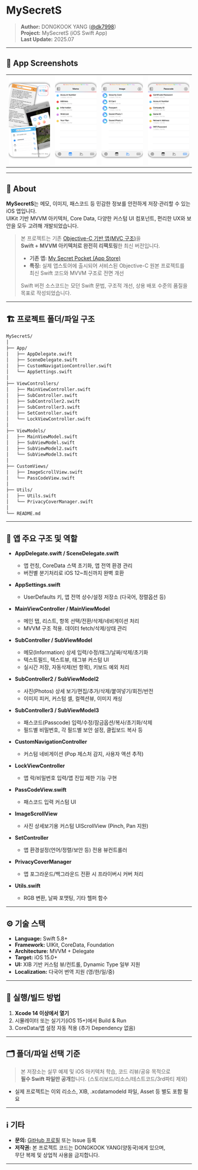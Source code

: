 # MySecretS

> **Author:** DONGKOOK YANG ([@dk7998](https://github.com/dk7998))  
> **Project:** MySecretS (iOS Swift App)  
> **Last Update:** 2025.07

---

## 📱 App Screenshots

<table>
  <tr>
    <td><img src="screenshots/screenshot1.png" width="180"/></td>
    <td><img src="screenshots/screenshot2.png" width="180"/></td>
    <td><img src="screenshots/screenshot3.png" width="180"/></td>
    <td><img src="screenshots/screenshot4.png" width="180"/></td>
  </tr>
</table>

---

## 📱 About

**MySecretS**는 메모, 이미지, 패스코드 등 민감한 정보를 안전하게 저장·관리할 수 있는 iOS 앱입니다.  
UIKit 기반 MVVM 아키텍처, Core Data, 다양한 커스텀 UI 컴포넌트, 편리한 UX와 보안을 모두 고려해 개발되었습니다.

> 본 프로젝트는 기존 [Objective-C 기반 앱(MVC 구조)](https://apps.apple.com/kr/app/my-secret-pocket/id1443026468)을  
> **Swift + MVVM 아키텍처로 완전히 리팩토링**한 최신 버전입니다.  
>
> - **기존 앱:** [My Secret Pocket (App Store)](https://apps.apple.com/kr/app/my-secret-pocket/id1443026468)
> - **특징:** 실제 앱스토어에 출시되어 서비스된 Objective-C 원본 프로젝트를  
>   최신 Swift 코드와 MVVM 구조로 전면 개선  
>
> Swift 버전 소스코드는 모던 Swift 문법, 구조적 개선, 상용 배포 수준의 품질을 목표로 작성되었습니다.

---

## 🏗️ 프로젝트 폴더/파일 구조
```
MySecretS/
│
├── App/
│   ├── AppDelegate.swift
│   ├── SceneDelegate.swift
│   ├── CustomNavigationController.swift
│   └── AppSettings.swift
│
├── ViewControllers/
│   ├── MainViewController.swift
│   ├── SubController.swift
│   ├── SubController2.swift
│   ├── SubController3.swift
│   ├── SetController.swift
│   └── LockViewController.swift
│
├── ViewModels/
│   ├── MainViewModel.swift
│   ├── SubViewModel.swift
│   ├── SubViewModel2.swift
│   └── SubViewModel3.swift
│
├── CustomViews/
│   ├── ImageScrollView.swift
│   └── PassCodeView.swift
│
├── Utils/
│   ├── Utils.swift
│   └── PrivacyCoverManager.swift
│
└── README.md
```
---

## 🔑 앱 주요 구조 및 역할

- **AppDelegate.swift / SceneDelegate.swift**  
  - 앱 런칭, CoreData 스택 초기화, 앱 전역 환경 관리
  - 버전별 분기처리로 iOS 12~최신까지 완벽 호환 

- **AppSettings.swift**  
  - UserDefaults 키, 앱 전역 상수/설정 저장소 (다국어, 정렬옵션 등)

- **MainViewController / MainViewModel**
  - 메인 탭, 리스트, 항목 선택/전환/삭제/네비게이션 처리
  - MVVM 구조 적용. 데이터 fetch/삭제/상태 관리

- **SubController / SubViewModel**
  - 메모(Information) 상세 입력/수정/태그/날짜/삭제/초기화
  - 텍스트필드, 텍스트뷰, 태그뷰 커스텀 UI
  - 실시간 저장, 자동삭제(빈 항목), 키보드 예외 처리

- **SubController2 / SubViewModel2**
  - 사진(Photos) 상세 보기/편집/추가/삭제/붙여넣기/회전/반전
  - 이미지 피커, 커스텀 셀, 컬렉션뷰, 이미지 캐싱

- **SubController3 / SubViewModel3**
  - 패스코드(Passcode) 입력/수정/잠금옵션/복사/초기화/삭제
  - 필드별 비밀번호, 각 필드별 보안 설정, 클립보드 복사 등

- **CustomNavigationController**
  - 커스텀 네비게이션 (Pop 제스처 감지, 사용자 액션 추적)

- **LockViewController**
  - 앱 락/비밀번호 입력/앱 진입 제한 기능 구현
  
- **PassCodeView.swift**
  - 패스코드 입력 커스텀 UI
  
- **ImageScrollView**
  - 사진 상세보기용 커스텀 UIScrollView (Pinch, Pan 지원)

- **SetController**
  - 앱 환경설정(언어/정렬/보안 등) 전용 뷰컨트롤러

- **PrivacyCoverManager**
  - 앱 포그라운드/백그라운드 전환 시 프라이버시 커버 처리

- **Utils.swift**
  - RGB 변환, 날짜 포맷팅, 기타 헬퍼 함수

---

## ⚙️ 기술 스택

- **Language:** Swift 5.8+
- **Framework:** UIKit, CoreData, Foundation
- **Architecture:** MVVM + Delegate
- **Target:** iOS 15.0+
- **UI:** XIB 기반 커스텀 뷰/컨트롤, Dynamic Type 일부 지원
- **Localization:** 다국어 번역 지원 (영/한/일/중)

---

## 🚀 실행/빌드 방법

1. **Xcode 14 이상에서 열기**
2. 시뮬레이터 또는 실기기(iOS 15+)에서 Build & Run  
3. CoreData/앱 설정 자동 적용 (추가 Dependency 없음)

---

## 🗂️ 폴더/파일 선택 기준

> 본 저장소는 실무 예제 및 iOS 아키텍처 학습, 코드 리뷰/공유 목적으로  
> **필수 Swift 파일만 공개**합니다. (스토리보드/리소스/테스트코드/3rd파티 제외)

- 실제 프로젝트는 이외 리소스, XIB, .xcdatamodeld 파일, Asset 등 별도 포함 필요

---

## ℹ️ 기타

- **문의:** [GitHub 프로필](https://github.com/dk7998) 또는 Issue 등록
- **저작권:** 본 프로젝트 코드는 DONGKOOK YANG(양동국)에게 있으며,  
  무단 복제 및 상업적 사용을 금지합니다.

---
